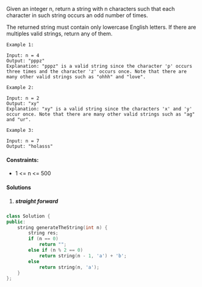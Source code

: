 Given an integer n, return a string with n characters such that each character in such string occurs an odd number of times.

The returned string must contain only lowercase English letters. If there are multiples valid strings, return any of them.  

 

```
Example 1:

Input: n = 4
Output: "pppz"
Explanation: "pppz" is a valid string since the character 'p' occurs three times and the character 'z' occurs once. Note that there are many other valid strings such as "ohhh" and "love".

Example 2:

Input: n = 2
Output: "xy"
Explanation: "xy" is a valid string since the characters 'x' and 'y' occur once. Note that there are many other valid strings such as "ag" and "ur".

Example 3:

Input: n = 7
Output: "holasss"
```

 

#### Constraints:

-    1 <= n <= 500


#### Solutions


1. ##### straight forward

```c++
class Solution {
public:
    string generateTheString(int n) {
        string res;
        if (n == 0)
            return "";
        else if (n % 2 == 0)
            return string(n - 1, 'a') + 'b';
        else
            return string(n, 'a');
    }
};
```